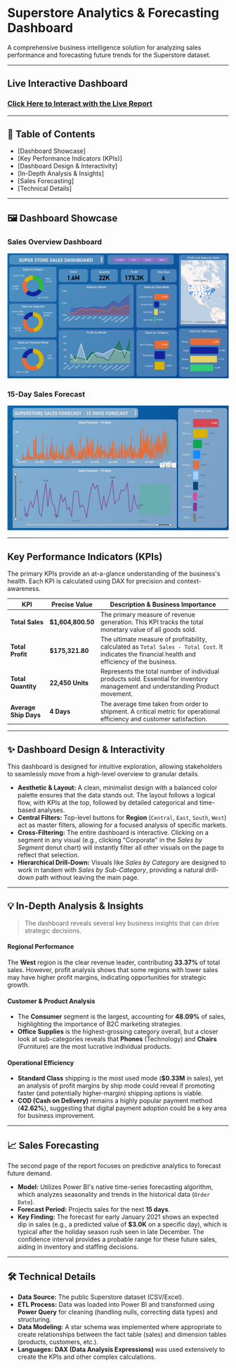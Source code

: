 # Superstore Analytics & Forecasting Dashboard


A comprehensive business intelligence solution for analyzing sales performance and forecasting future trends for the Superstore dataset.

---

##  Live Interactive Dashboard

### [Click Here to Interact with the Live Report](https://github.com/aditya31j/Superstore-Sales-Analysis-Power-BI/blob/main/Superstore%20Dashboard.pbix)


---

## 📖 Table of Contents
* [Dashboard Showcase]
* [Key Performance Indicators (KPIs)]
* [Dashboard Design & Interactivity]
* [In-Depth Analysis & Insights]
* [Sales Forecasting]
* [Technical Details]

---

## 🖼️ Dashboard Showcase

### Sales Overview Dashboard
![Sales Overview](https://github.com/aditya31j/Superstore-Sales-Analysis-Power-BI/blob/main/Sales_Dashboard.png)

### 15-Day Sales Forecast
![Sales Forecast](https://github.com/aditya31j/Superstore-Sales-Analysis-Power-BI/blob/main/Forecast_Dashboard.png)

---

##  Key Performance Indicators (KPIs)

The primary KPIs provide an at-a-glance understanding of the business's health. Each KPI is calculated using DAX for precision and context-awareness.

| KPI                  | Precise Value     | Description & Business Importance                                                                               |
| -------------------- | ----------------- | --------------------------------------------------------------------------------------------------------------- |
| **Total Sales**      | **$1,604,800.50** | The primary measure of revenue generation. This KPI tracks the total monetary value of all goods sold. |
| **Total Profit**     | **$175,321.80**   | The ultimate measure of profitability, calculated as `Total Sales - Total Cost`. It indicates the financial health and   efficiency of the business. |
| **Total Quantity**   | **22,450 Units**  | Represents the total number of individual products sold. Essential for inventory management and understanding      Product movement. |
| **Average Ship Days**|    **4 Days**     | The average time taken from order to shipment. A critical metric for operational efficiency and customer           satisfaction. |

---

## ✨ Dashboard Design & Interactivity

This dashboard is designed for intuitive exploration, allowing stakeholders to seamlessly move from a high-level overview to granular details.

* **Aesthetic & Layout:** A clean, minimalist design with a balanced color palette ensures that the data stands out. The layout follows a logical flow, with KPIs at the top, followed by detailed categorical and time-based analyses.
* **Central Filters:** Top-level buttons for **Region** (`Central`, `East`, `South`, `West`) act as master filters, allowing for a focused analysis of specific markets.
* **Cross-Filtering:** The entire dashboard is interactive. Clicking on a segment in any visual (e.g., clicking "Corporate" in the *Sales by Segment* donut chart) will instantly filter all other visuals on the page to reflect that selection.
* **Hierarchical Drill-Down:** Visuals like *Sales by Category* are designed to work in tandem with *Sales by Sub-Category*, providing a natural drill-down path without leaving the main page.

---

## 💡 In-Depth Analysis & Insights

> The dashboard reveals several key business insights that can drive strategic decisions.

#### Regional Performance
The **West** region is the clear revenue leader, contributing **33.37%** of total sales. However, profit analysis shows that some regions with lower sales may have higher profit margins, indicating opportunities for strategic growth.

#### Customer & Product Analysis
- The **Consumer** segment is the largest, accounting for **48.09%** of sales, highlighting the importance of B2C marketing strategies.
- **Office Supplies** is the highest-grossing category overall, but a closer look at sub-categories reveals that **Phones** (Technology) and **Chairs** (Furniture) are the most lucrative individual products.

#### Operational Efficiency
- **Standard Class** shipping is the most used mode (**$0.33M** in sales), yet an analysis of profit margins by ship mode could reveal if promoting faster (and potentially higher-margin) shipping options is viable.
- **COD (Cash on Delivery)** remains a highly popular payment method (**42.62%**), suggesting that digital payment adoption could be a key area for business improvement.

---

## 📈 Sales Forecasting

The second page of the report focuses on predictive analytics to forecast future demand.

* **Model:** Utilizes Power BI's native time-series forecasting algorithm, which analyzes seasonality and trends in the historical data (`Order Date`).
* **Forecast Period:** Projects sales for the next **15 days**.
* **Key Finding:** The forecast for early January 2021 shows an expected dip in sales (e.g., a predicted value of **$3.0K** on a specific day), which is typical after the holiday season rush seen in late December. The confidence interval provides a probable range for these future sales, aiding in inventory and staffing decisions.

---

## 🛠️ Technical Details

* **Data Source:** The public Superstore dataset (CSV/Excel).
* **ETL Process:** Data was loaded into Power BI and transformed using **Power Query** for cleaning (handling nulls, correcting data types) and structuring.
* **Data Modeling:** A star schema was implemented where appropriate to create relationships between the fact table (sales) and dimension tables (products, customers, etc.).
* **Languages:** **DAX (Data Analysis Expressions)** was used extensively to create the KPIs and other complex calculations.

